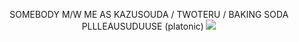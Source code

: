 <p align="center">
    SOMEBODY M/W ME AS KAZUSOUDA / TWOTERU / BAKING SODA PLLLEAUSUDUUSE (platonic)
    <img src="https://file.garden/Z1OpYh3OMHUM4tMG/twoteru_banner.png" /> 
</p>
